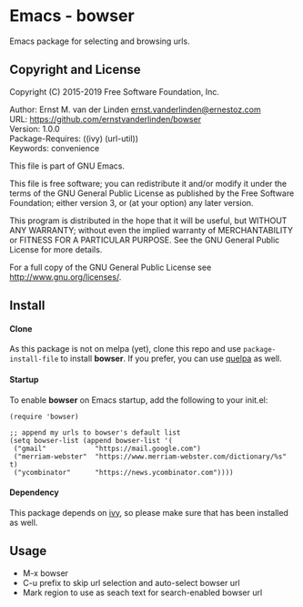 Emacs - bowser
==============
Emacs package for selecting and browsing urls.

Copyright and License
---------------------
Copyright (C) 2015-2019  Free Software Foundation, Inc.

Author: Ernst M. van der Linden <ernst.vanderlinden@ernestoz.com> \
URL: https://github.com/ernstvanderlinden/bowser \
Version: 1.0.0 \
Package-Requires: ((ivy) (url-util)) \
Keywords: convenience

This file is part of GNU Emacs.

This file is free software; you can redistribute it and/or modify
it under the terms of the GNU General Public License as published by
the Free Software Foundation; either version 3, or (at your option)
any later version.

This program is distributed in the hope that it will be useful,
but WITHOUT ANY WARRANTY; without even the implied warranty of
MERCHANTABILITY or FITNESS FOR A PARTICULAR PURPOSE.  See the
GNU General Public License for more details.

For a full copy of the GNU General Public License
see <http://www.gnu.org/licenses/>.

Install
-------
#### Clone
As this package is not on melpa (yet), clone this repo and use ```package-install-file``` to install **bowser**. If you prefer, you can use [quelpa](https://github.com/quelpa/quelpa) as well.

#### Startup
To enable **bowser** on Emacs startup, add the following to your init.el:

```elisp
(require 'bowser)

;; append my urls to bowser's default list
(setq bowser-list (append bowser-list '(
 ("gmail"            "https://mail.google.com")
 ("merriam-webster"  "https://www.merriam-webster.com/dictionary/%s" t)
 ("ycombinator"      "https://news.ycombinator.com"))))
```

#### Dependency
This package depends on [ivy](https://melpa.org/#/ivy), so please make sure that has been installed as well.

Usage
-----
- M-x bowser
- C-u prefix to skip url selection and auto-select bowser url
- Mark region to use as seach text for search-enabled bowser url
